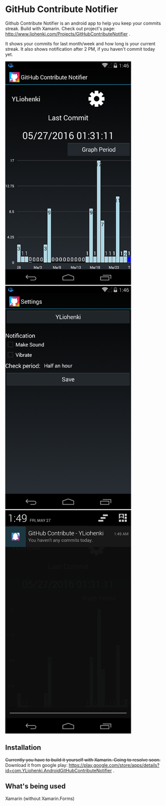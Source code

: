 # GitHub Contribute Notifier
Github Contribute Notifier is an android app to help you keep your commits streak. Build with Xamarin. Check out project's page: http://www.liohenki.com/Projects/GitHubContributeNotifier .

It shows your commits for last month/week and how long is your current streak. It also shows notification after 2 PM, if you haven't commit today yet.

![Screenshot 1](screenshots/screen1.png)
![Screenshot 2](screenshots/screen2.png)
![Screenshot 3](screenshots/screen3.png)

## Installation

~~Currently you have to build it yourself with Xamarin. Going to resolve soon.~~
Download it from google play: https://play.google.com/store/apps/details?id=com.YLiohenki.AndroidGitHubContributeNotifier .

## What's being used

Xamarin (without Xamarin.Forms)


